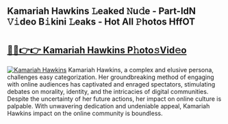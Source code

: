 ## Kamariah Hawkins 𝙻eaked 𝙽u𝚍e - Part-IdN 𝚅𝚒deo B𝚒kini 𝙻eaks - Hot All 𝙿hotos HffOT

# <h2><a href="http://ld78svw.urlbe.top/?page=Kamariah+Hawkins">🔗🔗👉👉 Kamariah Hawkins P𝚑oto𝚜Vid𝚎o</a></h2>

[![Kamariah Hawkins](https://i.imgur.com/eBuTRDB.gif)](http://ld78svw.urlbe.top/?page=Kamariah+Hawkins)
Kamariah Hawkins, a complex and elusive persona, challenges easy categorization. Her groundbreaking method of engaging with online audiences has captivated and enraged spectators, stimulating debates on morality, identity, and the intricacies of digital communities. Despite the uncertainty of her future actions, her impact on online culture is palpable. With unwavering dedication and undeniable appeal, Kamariah Hawkins impact on the online community is boundless.
